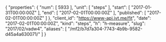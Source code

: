 {
  "properties": {
    "num": [
      5933
    ],
    "unit": [
      "steps"
    ],
    "start": [
      "2017-01-31T00:00:00Z"
    ],
    "end": [
      "2017-02-01T00:00:00Z"
    ],
    "published": [
      "2017-02-01T00:00:00Z"
    ]
  },
  "client_id": "https://www-api.jvt.me/fit",
  "date": "2017-02-01T00:00:00Z",
  "kind": "steps",
  "h": "h-measure",
  "slug": "2017/02/vadw4",
  "aliases": [
    "/mf2/b7d7a304-7743-4b9b-9582-d45a4a630071/"
  ]
}
